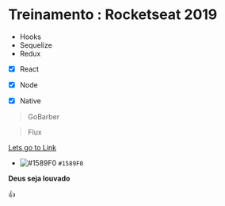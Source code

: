 # Treinamento : Rocketseat 2019

* Hooks
* Sequelize
* Redux


- [x] React
- [x] Node
- [x] Native


> GoBarber

> Flux

[Lets go to Link](https://www.exemplodelink.com.br)

- ![#1589F0](https://placehold.it/15/1589F0/000000?text=+) `#1589F0`


**Deus seja louvado**


:+1:
